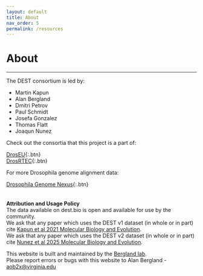 ```yaml
---
layout: default
title: About
nav_order: 5
permalink: /resources
---
```

# About
---

The DEST consortium is led by:
  * Martin Kapun <br>
  * Alan Bergland <br>
  * Dmitri Petrov <br>
  * Paul Schmidt <br>
  * Josefa Gonzalez <br>
  * Thomas Flatt <br>
  * Joaqun Nunez <br>

Check out the consortia that this project is a part of: <br>

  [DrosEU](https://droseu.net){:.btn} <br>
  [DrosRTEC](https://web.sas.upenn.edu/paul-schmidt-lab/dros-rtec/){:.btn}

For more Drosophila genome alignment data: <br>

[Drosophila Genome Nexus](https://www.johnpool.net/genomes.html){:.btn} <br>
<br><br>
<b>Attribution and Usage Policy</b><br>
The data available on dest.bio is open and available for use by the community. <br>
We ask that any paper which uses the DEST v1 dataset (in whole or in part) cite [Kapun et al 2021 Molecular Biology and Evolution](https://academic.oup.com/mbe/article/38/12/5782/6361628). <br>
We ask that any paper which uses the DEST v2 dataset (in whole or in part) cite [Nunez et al 2025 Molecular Biology and Evolution](https://academic.oup.com/mbe/article/42/8/msaf132/8237493?login=true). <br>


This website is built and maintained by the [Bergland lab](https://bergland-lab.org). <br>
Please report errors or bugs with this website to Alan Bergland - aob2x@virginia.edu
